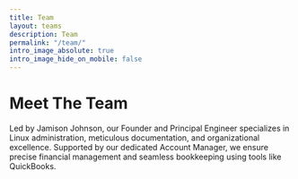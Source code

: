 ```yaml
---
title: Team
layout: teams
description: Team
permalink: "/team/"
intro_image_absolute: true
intro_image_hide_on_mobile: false
---
```


# Meet The Team

Led by Jamison Johnson, our Founder and Principal Engineer specializes in Linux administration, meticulous documentation, and organizational excellence. Supported by our dedicated Account Manager, we ensure precise financial management and seamless bookkeeping using tools like QuickBooks.
